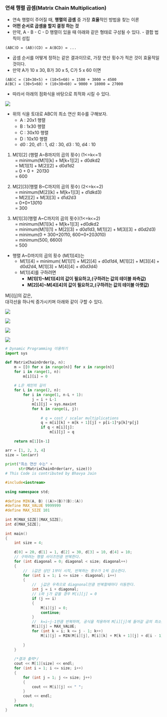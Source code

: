 
### 연쇄 행렬 곱셈(Matrix Chain Multiplication)

-   연속 행렬이 주어질 때, **행렬의 곱셈** 중 가장 **효율**적인 방법을 찾는 이론
-   **어떤 순서로 곱셈을 할지 결정 하는 것**
-   만약, A - B - C - D 행렬이 있을 때 아래와 같은 형태로 구성될 수 있다. - 결합 법칙이 성립

```
(ABC)D = (AB)(CD) = A(BCD) = ...
```

-   곱셈 순서를 어떻게 정하는 같은 결과이므로, 가장 연산 횟수가 적은 것이 효율적일 것이다.
-   만약 A가 10 x 30, B가 30 x 5, C가 5 x 60 이면

```
(AB)C = (10×30×5) + (10×5×60) = 1500 + 3000 = 4500 
A(BC) = (30×5×60) + (10×30×60) = 9000 + 18000 = 27000
```

-   따라서 아래의 점화식을 바탕으로 최적화 시킬 수 있다.

![](https://blog.kakaocdn.net/dn/cydMzZ/btr1ModC1DS/6gSOXrzx88kMHSekMYy70k/img.png)

-   위의 식을 토대로 ABC의 최소 연산 회수를 구해보자.
    -   A : 20x1 행렬
    -   B : 1x30 행렬
    -   C : 30x10 행렬
    -   D : 10x10 행렬
    -   d0 : 20, d1​ : 1, d2​ : 30, d3​ : 10, d4 : 10

1. M[1][2] (행렬 A~B까지의 곱의 횟수) (1<=k<=1)  
  = minimum(M[1][k] + M[k+1][2] + d0*dk*d2   
  = M[1][1] + M[2][2] + d0*d1*d2  
  = 0 + 0 +  20*1*30  
  = 600

2. M[2][3](행렬 B~C까지의 곱의 횟수) (2<=k<=2)  
  = minimum(M[2][k] + M[k+1][3] + d1*dk*d3)  
  = M[2][2] + M[3][3] + d1*d2*d3  
  = 0+0+1*30*10  
  = 300

3. M[1][3](행렬 A~C까지의 곱의 횟수)(1<=k<=2)  
  = minimum(M[1][k] + M[k+1][3] +d0*dk*d2   
  = minimum(M[1][1] + M[2][3] + d0*d1*d3, M[1][2] + M[3][3] + d0*d2*d3)  
  = minimum(0 + 300+20*1*10, 600+0+20*30*10)  
  = minimum(500, 6600)  
  = 500

-   행렬 A~D까지의 곱의 횟수 (M[1][4])는
    -   M[1][4] = minimum( M[1][1] + M[2][4] + d0*d1*d4, M[1][2] + M[3][4] + d0*d2*d4, M[1][3] + M[4][4] + d0*d3*d4)
    -   M[1][4]를 구하려면
        -   **M[1][1]~M[1][4]의 값이 필요하고,(구하려는 값의 테이블 좌측값)**
        -   **M[2][4]~M[4][4]의 값이 필요하고,(구하려는 값의 테이블 아랫값)**

M[i][j]의 값은,  
대각선을 하나씩 증가시키며 아래와 같이 구할 수 있다.

![](https://blog.kakaocdn.net/dn/2hTcs/btr1CL82vo2/umJy0dqcvuyKA4nsxKQyy1/img.png)

![](https://blog.kakaocdn.net/dn/JrcOO/btr1MnTlt28/UeWiUmoPXqIR2y28zg3vBk/img.png)

![](https://blog.kakaocdn.net/dn/MjMNx/btr1KP3DlKo/xo7OA2uJip1OiQX3iijWE0/img.png)

![](https://blog.kakaocdn.net/dn/bektAL/btr1JtfthTO/XBQQScRUVvhKLa9yVIn9B1/img.png)

```python
# Dynamic Programming 이용하기
import sys

def MatrixChainOrder(p, n):
    m = [[0 for x in range(n)] for x in range(n)]
    for i in range(1, n):
        m[i][i] = 0
 
    # L은 체인의 길이
    for L in range(2, n):
        for i in range(1, n-L + 1):
            j = i + L-1
            m[i][j] = sys.maxint
            for k in range(i, j):
 
                # q = cost / scalar multiplications
                q = m[i][k] + m[k + 1][j] + p[i-1]*p[k]*p[j]
                if q < m[i][j]:
                    m[i][j] = q
 
    return m[1][n-1]

arr = [1, 2, 3, 4]
size = len(arr)
 
print("최소 연산 수는" +
      str(MatrixChainOrder(arr, size)))
# This Code is contributed by Bhavya Jain
```

```cpp
#include<iostream>
 
using namespace std;
 
#define MIN(A, B) ((A)>(B)?(B):(A))
#define MAX_VALUE 9999999
#define MAX_SIZE 101
 
int M[MAX_SIZE][MAX_SIZE];
int d[MAX_SIZE];
 
int main()
{
    int size = 4;
 
    d[0] = 20, d[1] = 1, d[2] = 30, d[3] = 10, d[4] = 10;
 	// 구하려는 행렬 사이즈만큼 반복한다.
    for (int diagonal = 0; diagonal < size; diagonal++)
    {	
    	//  i값은 상단 1부터 시작, 반복하는 횟수가 1씩 감소한다.
        for (int i = 1; i <= size - diagonal; i++)
        {
        	//  j값은 우측으로 diagnonal만큼 반복할때마다 이동한다.
            int j = i + diagonal;
            // i와 j가 같을 경우 M[i][j] = 0
            if (j == i)
            {
                M[i][j] = 0;
                continue;
            }
            //  k=i~j-1만큼 반복하며, 공식을 적용하여 M[i][j]에 들어갈 곱의 최소값을 구한다.
            M[i][j] = MAX_VALUE;
            for (int k = i; k <= j - 1; k++)
                M[i][j] = MIN(M[i][j], M[i][k] + M[k + 1][j] + d[i - 1] * d[k] * d[j]);
 
        }
    }
 
    /*결과 출력*/
    cout << M[1][size] << endl;
    for (int i = 1; i <= size; i++)
    {
        for (int j = 1; j <= size; j++)
        {
            cout << M[i][j] << " ";
        }
        cout << endl;
    }
    return 0;
}
```